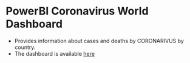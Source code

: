 # PowerBI Coronavirus World Dashboard
- Provides information about cases and deaths by CORONARIVUS by country.
- The dashboard is available [here](https://app.powerbi.com/view?r=eyJrIjoiOGM4NDJlMmEtYzM1ZC00YzNhLTk3ZTctZjFiYzQ5YjEyYjQ4IiwidCI6IjFhOWMyMGNhLTRmNTQtNGU1Yi1hMmNhLTZmYjRhYjVhOTkzYyJ9)
